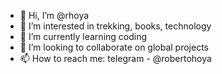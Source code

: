 - 👋 Hi, I’m @rhoya
- 👀 I’m interested in trekking, books, technology
- 🌱 I’m currently learning coding
- 💞️ I’m looking to collaborate on global projects
- 📫 How to reach me: telegram - @robertohoya

<!---
rhoya/rhoya is a ✨ special ✨ repository because its `README.md` (this file) appears on your GitHub profile.
You can click the Preview link to take a look at your changes.
--->
